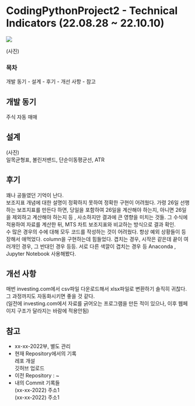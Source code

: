 # CodingPythonProject2 - Technical Indicators (22.08.28 ~ 22.10.10)

<img src="https://img.shields.io/badge/python-3776AB?style=for-the-badge&logo=python&logoColor=white"><br>

(사진)  

### 목차  
개발 동기 - 설계 - 후기 - 개선 사항 - 참고

## 개발 동기
주식 자동 매매  

## 설계
(사진)  
일목균형표, 볼린저밴드, 단순이동평균선, ATR

## 후기
꽤나 공들였던 기억이 난다.  
보조지표 개념에 대한 설명이 정확하지 못하여 정확한 구현이 어려웠다. 가령 26일 선행하는 보조지표를 만든다 하면, 당일을 포함하여 26일을 계산해야 하는지, 아니면 26일을 제외하고 계산해야 하는지 등 , 사소하지만 결과에 큰 영향을 미치는 것들. 그 수식에 적용하여 자료를 계산한 뒤, MTS 차트 보조지표와 비교하는 방식으로 결과 확인.   
수 많은 경우의 수에 대해 모두 코드를 작성하는 것이 어려웠다. 항상 예외 상황들이 등장해서 애먹었다. column을 구현하는데 힘들었다. 겹치는 경우, 시작은 같은데 끝이 여러개인 경우, 그 반대인 경우 등등. 서로 다른 색깔이 겹치는 경우 등
Anaconda , Jupyter Notebook 사용해봤다.  

## 개선 사항
매번 investing.com에서 csv파일 다운로드해서 xlsx파일로 변환하기 솔직히 귀찮다.
그 과정까지도 자동화시키면 좋을 것 같다.  
(일전에 investing.com에서 자료를 긁어오는 프로그램을 만든 적이 있으나, 이후 웹페이지 구조가 달라지는 바람에 적용안됨)

## 참고
- xx-xx-2022부, 별도 관리
- 현재 Repository에서의 기록  
레포 개설  
깃허브 업로드  
- 이전 Repository : ~
- 내의 Commit 기록들  
(xx-xx-2022) 주소1  
(xx-xx-2022) 주소1  